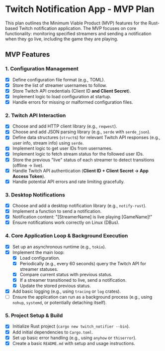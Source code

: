 # Twitch Notification App - MVP Plan

This plan outlines the Minimum Viable Product (MVP) features for the Rust-based Twitch notification application. The MVP focuses on core functionality: monitoring specified streamers and sending a notification when they go live, including the game they are playing.

## MVP Features

### 1. Configuration Management

- [x] Define configuration file format (e.g., TOML).
- [x] Store the list of streamer usernames to follow.
- [x] Store Twitch API credentials (Client ID **and Client Secret**).
- [x] Implement logic to load configuration at startup.
- [x] Handle errors for missing or malformed configuration files.

### 2. Twitch API Interaction

- [x] Choose and add HTTP client library (e.g., `reqwest`).
- [x] Choose and add JSON parsing library (e.g., `serde` with `serde_json`).
- [x] Define data structures (`struct`s) for relevant Twitch API responses (e.g., user info, stream info) using `serde`.
- [x] Implement logic to get user IDs from usernames.
- [x] Implement logic to fetch stream status for the followed user IDs.
- [x] Store the previous "live" status of each streamer to detect transitions (offline -> live).
- [x] Handle Twitch API authentication (**Client ID + Client Secret -> App Access Token**).
- [x] Handle potential API errors and rate limiting gracefully.

### 3. Desktop Notifications

- [x] Choose and add a desktop notification library (e.g., `notify-rust`).
- [x] Implement a function to send a notification.
- [x] Notification content: "[StreamerName] is live playing [GameName]!"
- [x] Ensure notifications work correctly on Linux (DBus).

### 4. Core Application Loop & Background Execution

- [x] Set up an asynchronous runtime (e.g., `tokio`).
- [x] Implement the main loop:
  - [x] Load configuration.
  - [x] Periodically (e.g., every 60 seconds) query the Twitch API for streamer statuses.
  - [x] Compare current status with previous status.
  - [x] If a streamer transitioned to live, send a notification.
  - [x] Update the stored previous status.
- [x] Add basic logging (e.g., using `tracing` or `log` crates).
- [ ] Ensure the application can run as a background process (e.g., using `nohup`, `systemd`, or potentially detaching itself).

### 5. Project Setup & Build

- [x] Initialize Rust project (`cargo new twitch_notifier --bin`).
- [x] Add initial dependencies to `Cargo.toml`.
- [x] Set up basic error handling (e.g., using `anyhow` or `thiserror`).
- [x] Create a basic `README.md` with setup and usage instructions.
